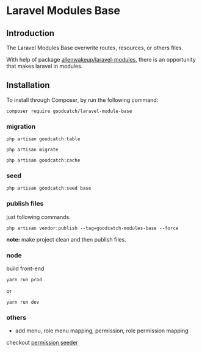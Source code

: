 # Laravel Modules Base

## Introduction

The Laravel Modules Base overwrite routes, resources, or others files.

With help of package [allenwakeup/laravel-modules](https://github.com/allenwakeup/laravel-modules),
    there is an opportunity that makes laravel in modules.
    
## Installation

To install through Composer, by run the following command:

```shell script
composer require goodcatch/laravel-module-base
```

### migration

```shell script
php artisan goodcatch:table

php artisan migrate

php artisan goodcatch:cache
```

### seed

```shell script
php artisan goodcatch:seed base
```

### publish files

just following commands.

```shell script
php artisan vendor:publish --tag=goodcatch-modules-base --force
```

**note:** make project clean and then publish files.


### node

build front-end

```shell script
yarn run prod
```

or


```shell script
yarn run dev
```

### others

* add menu, role menu mapping, permission, role permission mapping

checkout [permission seeder](https://github.com/allenwakeup/laravel-module-base/blob/master/database/seeds/PermissionTableSeeder.php)